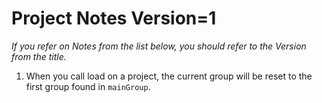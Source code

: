 # Project Notes Version=1

_If you refer on Notes from the list below, you should refer to the Version from the title._

1. When you call load on a project, the current group will be reset to the first group found in `mainGroup`.
